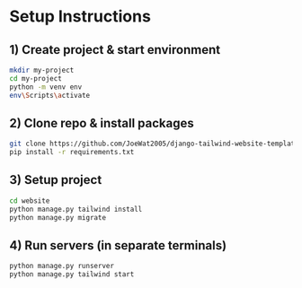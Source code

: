 # Setup Instructions

## 1) Create project & start environment
```bash
mkdir my-project
cd my-project
python -m venv env
env\Scripts\activate
```

## 2) Clone repo & install packages
```bash
git clone https://github.com/JoeWat2005/django-tailwind-website-template.git
pip install -r requirements.txt
```

## 3) Setup project
```bash
cd website
python manage.py tailwind install
python manage.py migrate
```

## 4) Run servers (in separate terminals)
```bash
python manage.py runserver
python manage.py tailwind start
```

